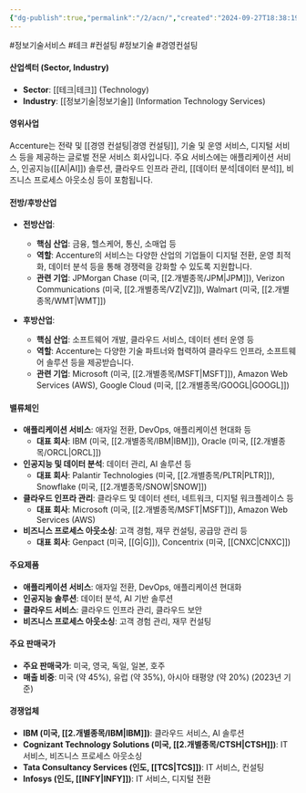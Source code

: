 ```yaml
---
{"dg-publish":true,"permalink":"/2/acn/","created":"2024-09-27T18:38:19.778+09:00","updated":"2025-07-29T21:37:04.252+09:00"}
---
```


#정보기술서비스 #테크 #컨설팅 #정보기술 #경영컨설팅


#### 산업섹터 (Sector, Industry)

- **Sector**: [[테크\|테크]] (Technology)
- **Industry**: [[정보기술\|정보기술]] (Information Technology Services)

#### 영위사업

Accenture는 전략 및 [[경영 컨설팅\|경영 컨설팅]], 기술 및 운영 서비스, 디지털 서비스 등을 제공하는 글로벌 전문 서비스 회사입니다. 주요 서비스에는 애플리케이션 서비스, 인공지능([[AI\|AI]]) 솔루션, 클라우드 인프라 관리, [[데이터 분석\|데이터 분석]], 비즈니스 프로세스 아웃소싱 등이 포함됩니다.

#### 전방/후방산업

- **전방산업**:
    - **핵심 산업**: 금융, 헬스케어, 통신, 소매업 등
    - **역할**: Accenture의 서비스는 다양한 산업의 기업들이 디지털 전환, 운영 최적화, 데이터 분석 등을 통해 경쟁력을 강화할 수 있도록 지원합니다.
    - **관련 기업**: JPMorgan Chase (미국, [[2.개별종목/JPM\|JPM]]), Verizon Communications (미국, [[2.개별종목/VZ\|VZ]]), Walmart (미국, [[2.개별종목/WMT\|WMT]])
      
- **후방산업**:
    - **핵심 산업**: 소프트웨어 개발, 클라우드 서비스, 데이터 센터 운영 등
    - **역할**: Accenture는 다양한 기술 파트너와 협력하여 클라우드 인프라, 소프트웨어 솔루션 등을 제공받습니다.
    - **관련 기업**: Microsoft (미국, [[2.개별종목/MSFT\|MSFT]]), Amazon Web Services (AWS), Google Cloud (미국, [[2.개별종목/GOOGL\|GOOGL]])

#### 밸류체인

- **애플리케이션 서비스**: 애자일 전환, DevOps, 애플리케이션 현대화 등
    - **대표 회사**: IBM (미국, [[2.개별종목/IBM\|IBM]]), Oracle (미국, [[2.개별종목/ORCL\|ORCL]])
- **인공지능 및 데이터 분석**: 데이터 관리, AI 솔루션 등
    - **대표 회사**: Palantir Technologies (미국, [[2.개별종목/PLTR\|PLTR]]), Snowflake (미국, [[2.개별종목/SNOW\|SNOW]])
- **클라우드 인프라 관리**: 클라우드 및 데이터 센터, 네트워크, 디지털 워크플레이스 등
    - **대표 회사**: Microsoft (미국, [[2.개별종목/MSFT\|MSFT]]), Amazon Web Services (AWS)
- **비즈니스 프로세스 아웃소싱**: 고객 경험, 재무 컨설팅, 공급망 관리 등
    - **대표 회사**: Genpact (미국, [[G\|G]]), Concentrix (미국, [[CNXC\|CNXC]])

#### 주요제품

- **애플리케이션 서비스**: 애자일 전환, DevOps, 애플리케이션 현대화
- **인공지능 솔루션**: 데이터 분석, AI 기반 솔루션
- **클라우드 서비스**: 클라우드 인프라 관리, 클라우드 보안
- **비즈니스 프로세스 아웃소싱**: 고객 경험 관리, 재무 컨설팅

#### 주요 판매국가

- **주요 판매국가**: 미국, 영국, 독일, 일본, 호주
- **매출 비중**: 미국 (약 45%), 유럽 (약 35%), 아시아 태평양 (약 20%) (2023년 기준)

#### 경쟁업체

- **IBM (미국, [[2.개별종목/IBM\|IBM]])**: 클라우드 서비스, AI 솔루션
- **Cognizant Technology Solutions (미국, [[2.개별종목/CTSH\|CTSH]])**: IT 서비스, 비즈니스 프로세스 아웃소싱
- **Tata Consultancy Services (인도, [[TCS\|TCS]])**: IT 서비스, 컨설팅
- **Infosys (인도, [[INFY\|INFY]])**: IT 서비스, 디지털 전환
